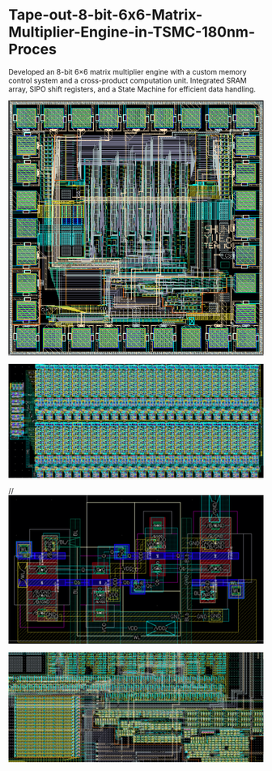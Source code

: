 # Tape-out-8-bit-6x6-Matrix-Multiplier-Engine-in-TSMC-180nm-Proces
Developed an 8-bit 6×6 matrix multiplier engine with a custom memory control system and a cross-product computation unit. Integrated SRAM array, SIPO shift registers, and a State Machine for efficient data handling. 


![alt text](images/TOP_cell.jpg)

![alt text](images/SRAM_bank.jpg)

//![alt text](images/SRAM.jpg)

![alt text](images/FSM.jpg)
